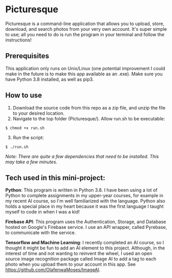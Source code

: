 # Picturesque

Picturesque is a command-line application that allows you to upload, store, download, and search photos from your very own account. It's super simple to use; all you need to do is run the program in your terminal and follow the instructions!

## Prerequisites

This application only runs on Unix/Linux (one potential improvement I could make in the future is to make this app available as an .exe). Make sure you have Python 3.8 installed, as well as pip3.

## How to use

1. Download the source code from this repo as a zip file, and unzip the file to your desired location.
2. Navigate to the top folder (Picturesque/). Allow run.sh to be executable:
```
$ chmod +x run.sh
```

3. Run the script:
```
$ ./run.sh
```

*Note: There are quite a few dependencies that need to be installed. This may take a few minutes.* 

## Tech used in this mini-project:

**Python**:
This program is written in Python 3.8. I have been using a lot of Python to complete assignments in my upper-year courses, for example in my recent AI course, so I'm well familiarized with the language. Python also holds a special place in my heart because it was the first language I taught myself to code in when I was a kid!

**Firebase API**:
This program uses the Authentication, Storage, and Database hosted on Google's Firebase service. I use an API wrapper, called Pyrebase, to communicate with the service.

**Tensorflow and Machine Learning**:
I recently completed an AI course, so I thought it might be fun to add an AI element to this project. Although, in the interest of time and not wanting to reinvent the wheel, I used an open source image recognition package called Image AI to add a tag to each photo when you upload them to your account in this app. See https://github.com/OlafenwaMoses/ImageAI.




